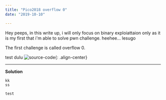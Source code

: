 ```yaml
---
title: "Pico2018 overflow 0"
date: "2019-10-10"

---
```


Hey peeps, in this write up, i will only focus on binary exploiattaion only as it is my first that i'm able to solve pwn challenge.
heehee... lesugo

The first challenge is called overflow 0.

test dulu
![source-code](https://raw.githubusercontent.com/fareedfauzi/fareedfauzi.github.io/master/assets/images/finn.jpg){: .align-center}

---

**Solution**


    kk
    ss


`test`


